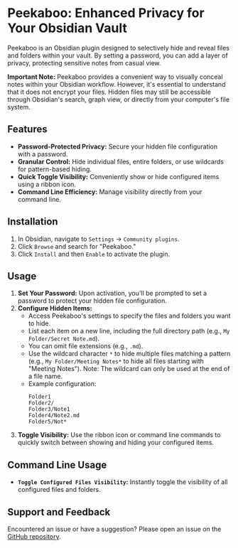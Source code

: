 # Peekaboo: Enhanced Privacy for Your Obsidian Vault

Peekaboo is an Obsidian plugin designed to selectively hide and reveal files and folders within your vault. By setting a password, you can add a layer of privacy, protecting sensitive notes from casual view.

**Important Note:** Peekaboo provides a convenient way to visually conceal notes within your Obsidian workflow. However, it's essential to understand that it does not encrypt your files. Hidden files may still be accessible through Obsidian's search, graph view, or directly from your computer's file system. 

## Features

- **Password-Protected Privacy:** Secure your hidden file configuration with a password.
- **Granular Control:**  Hide individual files, entire folders, or use wildcards for pattern-based hiding.
- **Quick Toggle Visibility:** Conveniently show or hide configured items using a ribbon icon.
- **Command Line Efficiency:** Manage visibility directly from your command line.

## Installation

1. In Obsidian, navigate to `Settings` -> `Community plugins`.
2. Click `Browse` and search for "Peekaboo."
3. Click `Install` and then `Enable` to activate the plugin.

## Usage

1. **Set Your Password:** Upon activation, you'll be prompted to set a password to protect your hidden file configuration. 
2. **Configure Hidden Items:**
   - Access Peekaboo's settings to specify the files and folders you want to hide.
   - List each item on a new line, including the full directory path (e.g., `My Folder/Secret Note.md`).
   - You can omit file extensions (e.g., `.md`).
   - Use the wildcard character `*` to hide multiple files matching a pattern (e.g., `My Folder/Meeting Notes*` to hide all files starting with "Meeting Notes"). Note: The wildcard can only be used at the end of a file name.
   - Example configuration:
     ```
     Folder1
     Folder2/
     Folder3/Note1
     Folder4/Note2.md
     Folder5/Not*
     ```
3. **Toggle Visibility:** Use the ribbon icon or command line commands to quickly switch between showing and hiding your configured items.

## Command Line Usage

- **`Toggle Configured Files Visibility`:** Instantly toggle the visibility of all configured files and folders.

## Support and Feedback

Encountered an issue or have a suggestion? Please open an issue on the [GitHub repository](https://github.com/Lio5n/peekaboo).
